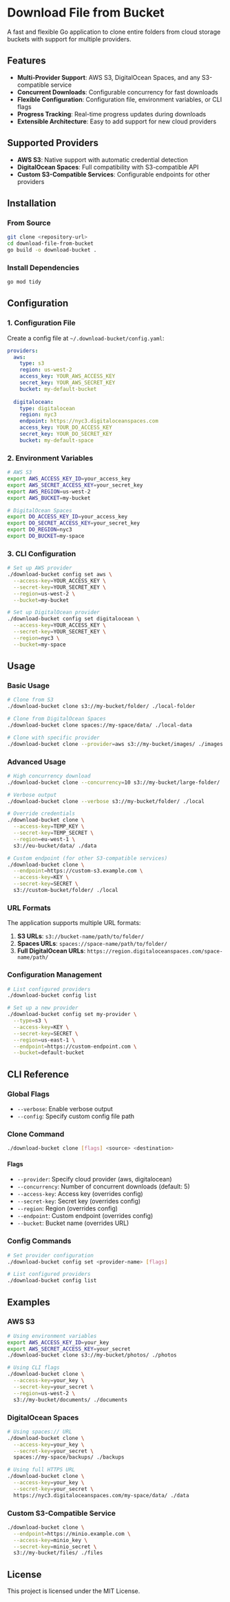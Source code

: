 # Download File from Bucket

A fast and flexible Go application to clone entire folders from cloud storage buckets with support for multiple providers.

## Features

- **Multi-Provider Support**: AWS S3, DigitalOcean Spaces, and any S3-compatible service
- **Concurrent Downloads**: Configurable concurrency for fast downloads
- **Flexible Configuration**: Configuration file, environment variables, or CLI flags
- **Progress Tracking**: Real-time progress updates during downloads
- **Extensible Architecture**: Easy to add support for new cloud providers

## Supported Providers

- **AWS S3**: Native support with automatic credential detection
- **DigitalOcean Spaces**: Full compatibility with S3-compatible API
- **Custom S3-Compatible Services**: Configurable endpoints for other providers

## Installation

### From Source

```bash
git clone <repository-url>
cd download-file-from-bucket
go build -o download-bucket .
```

### Install Dependencies

```bash
go mod tidy
```

## Configuration

### 1. Configuration File

Create a config file at `~/.download-bucket/config.yaml`:

```yaml
providers:
  aws:
    type: s3
    region: us-west-2
    access_key: YOUR_AWS_ACCESS_KEY
    secret_key: YOUR_AWS_SECRET_KEY
    bucket: my-default-bucket
  
  digitalocean:
    type: digitalocean
    region: nyc3
    endpoint: https://nyc3.digitaloceanspaces.com
    access_key: YOUR_DO_ACCESS_KEY
    secret_key: YOUR_DO_SECRET_KEY
    bucket: my-default-space
```

### 2. Environment Variables

```bash
# AWS S3
export AWS_ACCESS_KEY_ID=your_access_key
export AWS_SECRET_ACCESS_KEY=your_secret_key
export AWS_REGION=us-west-2
export AWS_BUCKET=my-bucket

# DigitalOcean Spaces
export DO_ACCESS_KEY_ID=your_access_key
export DO_SECRET_ACCESS_KEY=your_secret_key
export DO_REGION=nyc3
export DO_BUCKET=my-space
```

### 3. CLI Configuration

```bash
# Set up AWS provider
./download-bucket config set aws \
  --access-key=YOUR_ACCESS_KEY \
  --secret-key=YOUR_SECRET_KEY \
  --region=us-west-2 \
  --bucket=my-bucket

# Set up DigitalOcean provider
./download-bucket config set digitalocean \
  --access-key=YOUR_ACCESS_KEY \
  --secret-key=YOUR_SECRET_KEY \
  --region=nyc3 \
  --bucket=my-space
```

## Usage

### Basic Usage

```bash
# Clone from S3
./download-bucket clone s3://my-bucket/folder/ ./local-folder

# Clone from DigitalOcean Spaces
./download-bucket clone spaces://my-space/data/ ./local-data

# Clone with specific provider
./download-bucket clone --provider=aws s3://my-bucket/images/ ./images
```

### Advanced Usage

```bash
# High concurrency download
./download-bucket clone --concurrency=10 s3://my-bucket/large-folder/ ./local

# Verbose output
./download-bucket clone --verbose s3://my-bucket/folder/ ./local

# Override credentials
./download-bucket clone \
  --access-key=TEMP_KEY \
  --secret-key=TEMP_SECRET \
  --region=eu-west-1 \
  s3://eu-bucket/data/ ./data

# Custom endpoint (for other S3-compatible services)
./download-bucket clone \
  --endpoint=https://custom-s3.example.com \
  --access-key=KEY \
  --secret-key=SECRET \
  s3://custom-bucket/folder/ ./local
```

### URL Formats

The application supports multiple URL formats:

1. **S3 URLs**: `s3://bucket-name/path/to/folder/`
2. **Spaces URLs**: `spaces://space-name/path/to/folder/`
3. **Full DigitalOcean URLs**: `https://region.digitaloceanspaces.com/space-name/path/`

### Configuration Management

```bash
# List configured providers
./download-bucket config list

# Set up a new provider
./download-bucket config set my-provider \
  --type=s3 \
  --access-key=KEY \
  --secret-key=SECRET \
  --region=us-east-1 \
  --endpoint=https://custom-endpoint.com \
  --bucket=default-bucket
```

## CLI Reference

### Global Flags

- `--verbose`: Enable verbose output
- `--config`: Specify custom config file path

### Clone Command

```bash
./download-bucket clone [flags] <source> <destination>
```

#### Flags

- `--provider`: Specify cloud provider (aws, digitalocean)
- `--concurrency`: Number of concurrent downloads (default: 5)
- `--access-key`: Access key (overrides config)
- `--secret-key`: Secret key (overrides config)
- `--region`: Region (overrides config)
- `--endpoint`: Custom endpoint (overrides config)
- `--bucket`: Bucket name (overrides URL)

### Config Commands

```bash
# Set provider configuration
./download-bucket config set <provider-name> [flags]

# List configured providers
./download-bucket config list
```

## Examples

### AWS S3

```bash
# Using environment variables
export AWS_ACCESS_KEY_ID=your_key
export AWS_SECRET_ACCESS_KEY=your_secret
./download-bucket clone s3://my-bucket/photos/ ./photos

# Using CLI flags
./download-bucket clone \
  --access-key=your_key \
  --secret-key=your_secret \
  --region=us-west-2 \
  s3://my-bucket/documents/ ./documents
```

### DigitalOcean Spaces

```bash
# Using spaces:// URL
./download-bucket clone \
  --access-key=your_key \
  --secret-key=your_secret \
  spaces://my-space/backups/ ./backups

# Using full HTTPS URL
./download-bucket clone \
  --access-key=your_key \
  --secret-key=your_secret \
  https://nyc3.digitaloceanspaces.com/my-space/data/ ./data
```

### Custom S3-Compatible Service

```bash
./download-bucket clone \
  --endpoint=https://minio.example.com \
  --access-key=minio_key \
  --secret-key=minio_secret \
  s3://my-bucket/files/ ./files
```

## License

This project is licensed under the MIT License. 